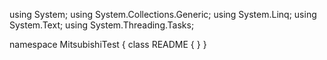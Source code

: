﻿using System;
using System.Collections.Generic;
using System.Linq;
using System.Text;
using System.Threading.Tasks;

namespace MitsubishiTest
{
    class README
    {
    }
}
